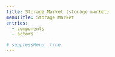 ```yaml
---
title: Storage Market (storage market)
menuTitle: Storage Market
entries:
  - components
  - actors

# suppressMenu: true
---
```


